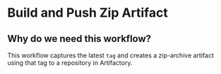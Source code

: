 # Build and Push Zip Artifact

## Why do we need this workflow?

This workflow captures the latest `tag` and creates a zip-archive artifact using that tag to a repository in Artifactory.
